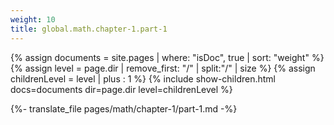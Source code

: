 ```yaml
---
weight: 10
title: global.math.chapter-1.part-1
---
```


{% assign documents = site.pages | where: "isDoc", true | sort: "weight" %}
{% assign level = page.dir | remove_first: "/" | split:"/" | size %}
{% assign childrenLevel = level | plus : 1 %}
{% include show-children.html docs=documents dir=page.dir level=childrenLevel %}

{%- translate_file pages/math/chapter-1/part-1.md -%}